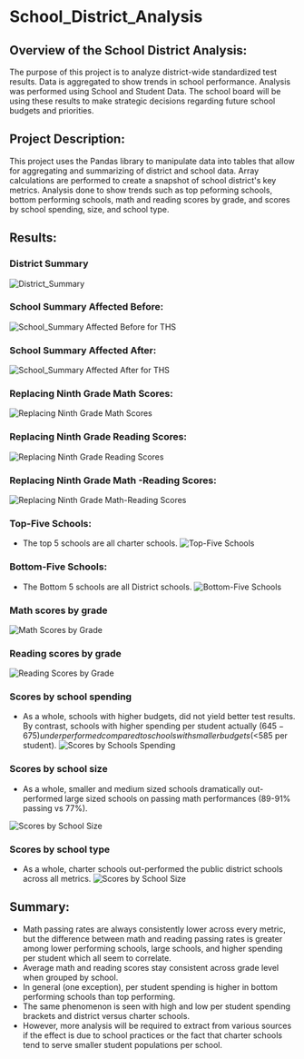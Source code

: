 # School_District_Analysis

## Overview of the School District Analysis: 
The purpose of this project is to analyze district-wide standardized test results. Data is aggregated to show trends in school performance. Analysis was performed using School and Student Data. The school board will be using these results to make strategic decisions regarding future school budgets and priorities.

## Project Description:
This project uses the Pandas library to manipulate data into tables that allow for aggregating and summarizing of district and school data. Array calculations are performed to create a snapshot of school district's key metrics. Analysis done to show trends such as top peforming schools, bottom performing schools, math and reading scores by grade, and scores by school spending, size, and school type.

## Results:

### District Summary 

![District_Summary](./Resources/District_Summary.png)

### School Summary Affected Before:

![School_Summary Affected Before for THS](./Resources/School_Summary_Before.png)

### School Summary Affected After:

![School_Summary Affected After for THS](./Resources/School_Summary_After.png)

### Replacing Ninth Grade Math Scores:
![Replacing Ninth Grade Math Scores](./Resources/Replace_Ninth_Math.png)

### Replacing Ninth Grade Reading Scores:
![Replacing Ninth Grade Reading Scores](./Resources/Replace_Ninth_Reading.png)

### Replacing Ninth Grade Math -Reading Scores:

![Replacing Ninth Grade Math-Reading Scores](./Resources/Replace_Ninth_Math_Reading.png)

### Top-Five Schools:
  - The top 5 schools are all charter schools.
![Top-Five Schools](./Resources/Top_Five_Schools.png)

### Bottom-Five Schools:
  - The Bottom 5 schools are all District schools.
![Bottom-Five Schools](./Resources/Bottom_Five_Schools.png)

### Math scores by grade

![Math Scores by Grade](./Resources/Math_Scores_Grade.png)

### Reading scores by grade
![Reading Scores by Grade](./Resources/Reading_Scores_Grade.png)

### Scores by school spending
  - As a whole, schools with higher budgets, did not yield better test results. By contrast, schools with higher spending per student actually ($645-675) underperformed compared to schools with smaller budgets (<$585 per student).
![Scores by Schools Spending](./Resources/Scores_School_Spending.png)

### Scores by school size
  - As a whole, smaller and medium sized schools dramatically out-performed large sized schools on passing math performances (89-91% passing vs 77%).

![Scores by School Size](./Resources/Scores_School_Size.png)

### Scores by school type
  - As a whole, charter schools out-performed the public district schools across all metrics. 
![Scores by School Size](./Resources/Scores_School_Type.png)

## Summary: 
  - Math passing rates are always consistently lower across every metric, but the difference between math and reading passing rates is greater among lower performing schools, large schools, and higher spending per student which all seem to correlate.
  - Average math and reading scores stay consistent across grade level when grouped by school.
  - In general (one exception), per student spending is higher in bottom performing schools than top performing.
  - The same phenomenon is seen with high and low per student spending brackets and district versus charter schools.
  - However, more analysis will be required to extract from various sources if the effect is due to school practices or the fact that charter schools tend to serve smaller student populations per school.








